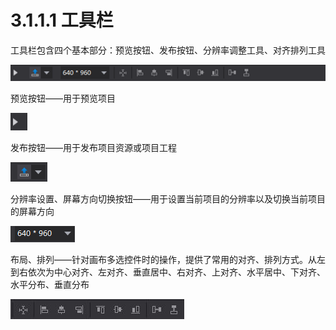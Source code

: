 # 3.1.1.1 工具栏


工具栏包含四个基本部分：预览按钮、发布按钮、分辨率调整工具、对齐排列工具

![image](res/image002.png)

预览按钮——用于预览项目

![image](res/image003.png)

发布按钮——用于发布项目资源或项目工程

![image](res/image004.png)

分辨率设置、屏幕方向切换按钮——用于设置当前项目的分辨率以及切换当前项目的屏幕方向

![image](res/image005.png)

布局、排列——针对画布多选控件时的操作，提供了常用的对齐、排列方式。从左到右依次为中心对齐、左对齐、垂直居中、右对齐、上对齐、水平居中、下对齐、水平分布、垂直分布

![image](res/duiqi.jpg)
